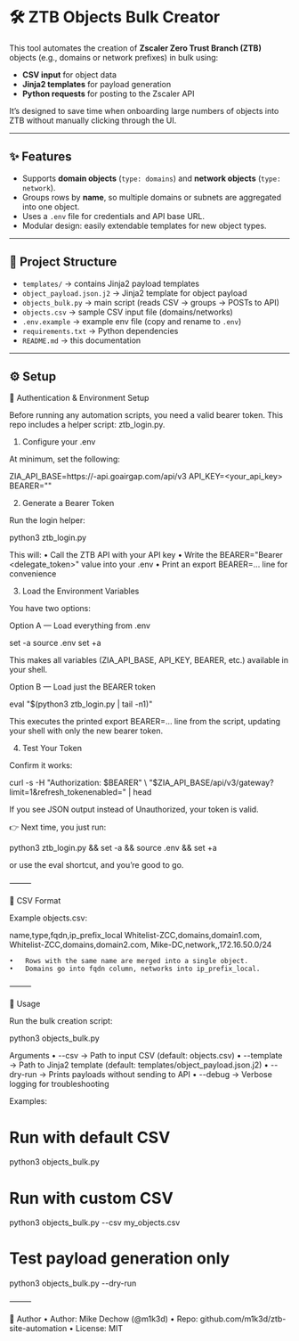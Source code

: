 # 🛠️ ZTB Objects Bulk Creator

This tool automates the creation of **Zscaler Zero Trust Branch (ZTB)** objects (e.g., domains or network prefixes) in bulk using:

- **CSV input** for object data  
- **Jinja2 templates** for payload generation  
- **Python requests** for posting to the Zscaler API  

It’s designed to save time when onboarding large numbers of objects into ZTB without manually clicking through the UI.  

---

## ✨ Features

- Supports **domain objects** (`type: domains`) and **network objects** (`type: network`).  
- Groups rows by **name**, so multiple domains or subnets are aggregated into one object.  
- Uses a `.env` file for credentials and API base URL.  
- Modular design: easily extendable templates for new object types.  

---

## 📂 Project Structure

- `templates/` → contains Jinja2 payload templates  
- `object_payload.json.j2` → Jinja2 template for object payload  
- `objects_bulk.py` → main script (reads CSV → groups → POSTs to API)  
- `objects.csv` → sample CSV input file (domains/networks)  
- `.env.example` → example env file (copy and rename to `.env`)  
- `requirements.txt` → Python dependencies  
- `README.md` → this documentation  

---

## ⚙️ Setup

🔑 Authentication & Environment Setup

Before running any automation scripts, you need a valid bearer token. This repo includes a helper script: ztb_login.py.

1. Configure your .env

At minimum, set the following:

ZIA_API_BASE=https://<tenant>-api.goairgap.com/api/v3
API_KEY=<your_api_key>
BEARER=""

2. Generate a Bearer Token

Run the login helper:

python3 ztb_login.py

This will:
	•	Call the ZTB API with your API key
	•	Write the BEARER="Bearer <delegate_token>" value into your .env
	•	Print an export BEARER=... line for convenience

3. Load the Environment Variables

You have two options:

Option A — Load everything from .env

set -a
source .env
set +a

This makes all variables (ZIA_API_BASE, API_KEY, BEARER, etc.) available in your shell.

Option B — Load just the BEARER token

eval "$(python3 ztb_login.py | tail -n1)"

This executes the printed export BEARER=... line from the script, updating your shell with only the new bearer token.

4. Test Your Token

Confirm it works:

curl -s -H "Authorization: $BEARER" \
  "$ZIA_API_BASE/api/v3/gateway?limit=1&refresh_tokenenabled=" | head

If you see JSON output instead of Unauthorized, your token is valid.

👉 Next time, you just run:

python3 ztb_login.py && set -a && source .env && set +a

or use the eval shortcut, and you’re good to go.

⸻

📑 CSV Format

Example objects.csv:

name,type,fqdn,ip_prefix_local
Whitelist-ZCC,domains,domain1.com,
Whitelist-ZCC,domains,domain2.com,
Mike-DC,network,,172.16.50.0/24

	•	Rows with the same name are merged into a single object.
	•	Domains go into fqdn column, networks into ip_prefix_local.

⸻

🚀 Usage

Run the bulk creation script:

python3 objects_bulk.py

Arguments
	•	--csv <file> → Path to input CSV (default: objects.csv)
	•	--template <file> → Path to Jinja2 template (default: templates/object_payload.json.j2)
	•	--dry-run → Prints payloads without sending to API
	•	--debug → Verbose logging for troubleshooting

Examples:

# Run with default CSV
python3 objects_bulk.py

# Run with custom CSV
python3 objects_bulk.py --csv my_objects.csv

# Test payload generation only
python3 objects_bulk.py --dry-run


⸻


👤 Author
	•	Author: Mike Dechow (@m1k3d)
	•	Repo: github.com/m1k3d/ztb-site-automation
	•	License: MIT

